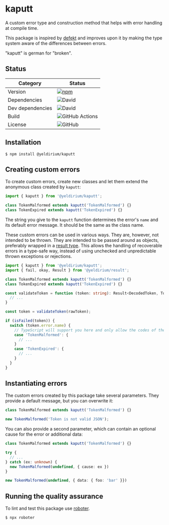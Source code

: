 # kaputt

A custom error type and construction method that helps with error handling at compile time.

This package is inspired by [defekt](https://github.com/thenativeweb/defekt) and improves upon it by making the type system aware of the differences between errors.

"kaputt" is german for "broken".

## Status

| Category         | Status                                                                                                  |
| ---------------- | ------------------------------------------------------------------------------------------------------- |
| Version          | [![npm](https://img.shields.io/npm/v/@yeldirium/kaputt)](https://www.npmjs.com/package/@yeldirium/kaputt) |
| Dependencies     | ![David](https://img.shields.io/david/yeldirium/kaputt)                                                  |
| Dev dependencies | ![David](https://img.shields.io/david/dev/yeldirium/kaputt)                                              |
| Build            | ![GitHub Actions](https://github.com/yeldirium/kaputt/workflows/Release/badge.svg?branch=main)           |
| License          | ![GitHub](https://img.shields.io/github/license/yeldirium/kaputt)                                        |

## Installation

```shell
$ npm install @yeldirium/kaputt
```

## Creating custom errors

To create custom errors, create new classes and let them extend the anonymous class created by `kaputt`:

```typescript
import { kaputt } from '@yeldirium/kaputt';

class TokenMalformed extends kaputt('TokenMalformed') {}
class TokenExpired extends kaputt('TokenExpired') {}
```

The string you give to the `kaputt` function determines the error's `name` and its default error message. It should be the same as the class name.

These custom errors can be used in various ways. They are, however, not intended to be thrown. They are intended to be passed around as objects, preferably wrapped in a [result type](https://github.com/yeldiRium/result). This allows the handling of recoverable errors in a type-safe way, instead of using unchecked and unpredictable thrown exceptions or rejections.

```typescript
import { kaputt } from '@yeldirium/kaputt';
import { fail, okay, Result } from '@yeldirium/result';

class TokenMalformed extends kaputt('TokenMalformed') {}
class TokenExpired extends kaputt('TokenExpired') {}

const validateToken = function (token: string): Result<DecodedToken, TokenMalformed | TokenExpired> {
  // ...
}

const token = validateToken(rawToken);

if (isFailed(token)) {
  switch (token.error.name) {
    // TypeScript will support you here and only allow the codes of the two possible kaputts.
    case 'TokenMalformed': {
      // ...
    }
    case 'TokenExpired': {
      // ...
    }
  }
}
```

## Instantiating errors

The custom errors created by this package take several parameters. They provide a default message, but you can overwrite it:

```typescript
class TokenMalformed extends kaputt('TokenMalformed') {}

new TokenMalformed('Token is not valid JSON');
```

You can also provide a second parameter, which can contain an optional cause for the error or additional data:

```typescript
class TokenMalformed extends kaputt('TokenMalformed') {}

try {
  // ...
} catch (ex: unknown) {
  new TokenMalformed(undefined, { cause: ex })
}

new TokenMalformed(undefined, { data: { foo: 'bar' }})
```

## Running the quality assurance

To lint and test this package use [roboter](https://www.npmjs.com/package/roboter).

```shell
$ npx roboter
```
